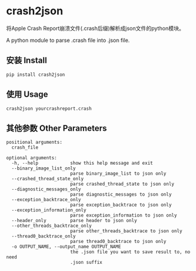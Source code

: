 # crash2json
将Apple Crash Report崩溃文件(.crash后缀)解析成json文件的python模块。

A python module to parse .crash file into .json file.

## 安装 Install
```
pip install crash2json
```

## 使用 Usage
```
crash2json yourcrashreport.crash
```

## 其他参数 Other Parameters
```
positional arguments:
  crash_file

optional arguments:
  -h, --help            show this help message and exit
  --binary_image_list_only
                        parse binary_image_list to json only
  --crashed_thread_state_only
                        parse crashed_thread_state to json only
  --diagnostic_messages_only
                        parse diagnostic_messages to json only
  --exception_backtrace_only
                        parse exception_backtrace to json only
  --exception_information_only
                        parse exception_information to json only
  --header_only         parse header to json only
  --other_threads_backtrace_only
                        parse other_threads_backtrace to json only
  --thread0_backtrace_only
                        parse thread0_backtrace to json only
  -o OUTPUT_NAME, --output_name OUTPUT_NAME
                        the .json file you want to save result to, no need
                        .json suffix
```
